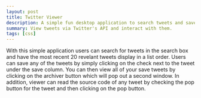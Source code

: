 ```yaml
---
layout: post
title: Twitter Viewer
description: A simple fun desktop application to search tweets and saved them.
summary: View tweets via Twitter's API and interact with them.
tags: [css]
---
```


With this simple application users can search for tweets in the search box and have the most recent 20 revelant tweets display in a list order. Users can save any of the tweets by simply clicking on the check next to the tweet under the save column. You can then view all of your save tweets by clicking on the archiver button which will pop out a second window. In addition, viewer can read the source code of any tweet by checking the pop button for the tweet and then clicking on the pop button.

